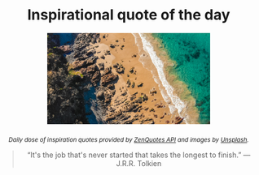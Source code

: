 
<div align="center">

# Inspirational quote of the day

<img src="./data/photo.jpeg" alt="Beautiful nature photo" width="320" height="180">

<sub><i>Daily dose of inspiration quotes provided by [ZenQuotes API](https://zenquotes.io/) and images by [Unsplash](https://unsplash.com/).</i></sub>


<blockquote>&ldquo;It's the job that's never started that takes the longest to finish.&rdquo; &mdash; <footer>J.R.R. Tolkien</footer></blockquote>

</div>
